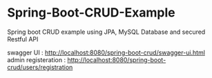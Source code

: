 # Spring-Boot-CRUD-Example
Spring boot CRUD example using JPA, MySQL Database and secured Restful API

swagger UI : [http://localhost:8080/spring-boot-crud/swagger-ui.html](http://localhost:8080/spring-boot-crud/swagger-ui.html#/person-controller/createUsingPOST)  
admin registeration : [http://localhost:8080/spring-boot-crud/users/registration](http://localhost:8080/spring-boot-crud/users/registration)
